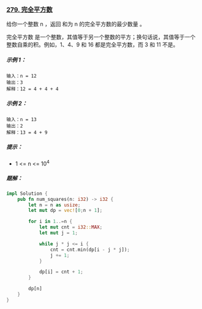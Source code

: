 ### [279. 完全平方数](https://leetcode.cn/problems/perfect-squares/)
给你一个整数 n ，返回 和为 n 的完全平方数的最少数量 。

完全平方数 是一个整数，其值等于另一个整数的平方；换句话说，其值等于一个整数自乘的积。例如，1、4、9 和 16 都是完全平方数，而 3 和 11 不是。



##### 示例 1：
```
输入：n = 12
输出：3
解释：12 = 4 + 4 + 4
```

##### 示例 2：
```
输入：n = 13
输出：2
解释：13 = 4 + 9
```

##### 提示：
- 1 <= n <= 10<sup>4</sup>

##### 题解：
```rust
impl Solution {
    pub fn num_squares(n: i32) -> i32 {
        let n = n as usize;
        let mut dp = vec![0;n + 1];

        for i in 1..=n {
            let mut cnt = i32::MAX;
            let mut j = 1;

            while j * j <= i {
                cnt = cnt.min(dp[i - j * j]);
                j += 1;
            }

            dp[i] = cnt + 1;
        }

        dp[n]
    }
}
```
